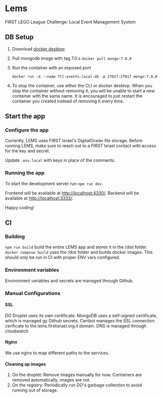 # Lems

FIRST LEGO League Challenge: Local Event Management System

## DB Setup

1. Download [docker desktop](https://www.docker.com/products/docker-desktop/)

2. Pull mongodb image with tag 7.0.x
   `docker pull mongo:7.0.0`

3. Run the container with an exposed port

   `docker run -d --name fll-events-local-db -p 27017:27017 mongo:7.0.0`

4. To stop the container, use either the CLI or docker desktop.
   When you stop the container without removing it, you will be unable to start a new container with the same name.
   It is encouraged to just restart the container you created instead of removing it every time.

## Start the app

### Configure the app

Currently, LEMS uses _FIRST_ Israel's DigitalOcean file storage. Before running LEMS,
make sure to reach out to a _FIRST_ Israel contact with access for the key and secret.

Update `.env.local` with keys in place of the comments.

### Running the app

To start the development server run `npm run dev`.

Frontend will be available at <http://localhost:4200/>.
Backend will be available at <http://localhost:3333/>.

Happy coding!

## CI

### Building

`npm run build` build the entire LEMS app and stores it in the /dist folder.
`docker compose build` uses the /dist folder and builds docker images. This should only be run in CI with proper ENV vars configured.

### Environment variables

Environment variables and secrets are managed through Github.

### Manual Configurations

#### SSL

DO Droplet uses its own certificate.
MongoDB uses a self-signed certificate, which is managed gy Github secrets.
Certbot manages the SSL connection cerificate to the lems.firstisrael.org.il domain.
DNS is managed through cloudwatch.

#### Nginx

We use nginx to map different paths to the services.

#### Cleaning up images

1. On the droplet: Remove images manually for now. Containers are removed automatically, images are not.
2. On the registry: Periodically run DO's garbage collection to avoid running out of storage.
